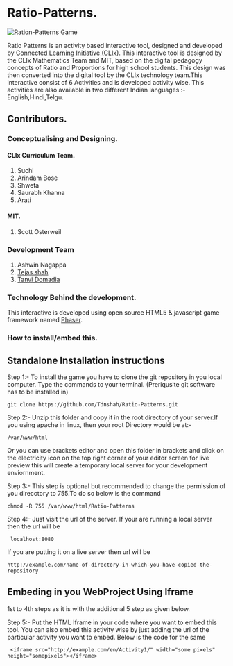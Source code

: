 # Ratio-Patterns.

![Ration-Patterns Game](https://github.com/Tdnshah/Ratio-Patterns/blob/development/Screenshot%20from%202017-09-06%2015-11-21.png)

Ratio Patterns is an activity based interactive tool, designed and developed by [Connected Learning Initiative (CLIx)](https://clix.tiss.edu).
This interactive tool is designed by the CLIx Mathematics Team and MIT, based on the digital pedagogy concepts of Ratio and Proportions for high school students. This design was then converted into the digital tool by the CLIx technology team.This interactive consist of 6 Activities and is developed activity wise. This activities are also available in two different Indian languages :- English,Hindi,Telgu.

## Contributors.
    
### Conceptualising and Designing.

#### CLIx Curriculum Team.

1. Suchi 
2. Arindam Bose
3. Shweta 
4. Saurabh Khanna
5. Arati

#### MIT.

1. Scott Osterweil

### Development Team
1. Ashwin Nagappa
2. [Tejas shah](https://github.com/Tdnshah)
3. [Tanvi Domadia](https://github.com/tanvidom)

### Technology Behind the development.

This interactive is developed using open source HTML5 & javascript game framework named [Phaser](https://phaser.io/).

### How to install/embed this.
 
## Standalone Installation instructions

Step 1:- To install the game you have to clone the git repository in you local computer. Type the commands to your terminal.
        (Preriqusite git software has to be installed in)
    
```git clone https://github.com/Tdnshah/Ratio-Patterns.git```
    
Step 2:- Unzip this folder and copy it in the root directory of your server.If you using apache in linux, then your root Directory would be at:- 

```/var/www/html```
    
Or you can use brackets editor and open this folder in brackets and click on the electricity icon on the top right corner of your editor screen for live preview this will create a temporary local server for your development enviornment.

Step 3:- This step is optional but recommended to change the permission of you direcctory to 755.To do so below is the command

```chmod -R 755 /var/www/html/Ratio-Patterns```

Step 4:- Just visit the url of the server. If your are running a local server then the url will be 
    
``` localhost:8080```
    
If you are putting it on a live server then url will be 

```http://example.com/name-of-directory-in-which-you-have-copied-the-repository```

## Embeding in you WebProject Using Iframe

1st to 4th steps as it is with the additional 5 step as given below. 

Step 5:- Put the HTML Iframe in your code where you want to embed this tool. You can also embed this activity wise by just adding the url of the particular activity you want to embed. Below is the code for the same 

``` <iframe src="http://example.com/en/Activity1/" width="some pixels" height="somepixels"></iframe>```